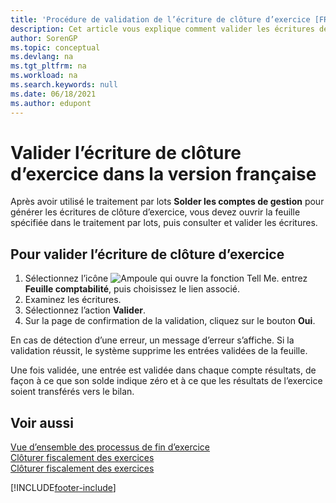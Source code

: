 ```yaml
---
title: 'Procédure de validation de l’écriture de clôture d’exercice [FR]'
description: Cet article vous explique comment valider les écritures de clôture de fin d’année après avoir utilisé le traitement par lots Clôturer le compte de résultat.
author: SorenGP
ms.topic: conceptual
ms.devlang: na
ms.tgt_pltfrm: na
ms.workload: na
ms.search.keywords: null
ms.date: 06/18/2021
ms.author: edupont
---
```

# <a name="post-the-year-end-closing-entry-in-the-french-version"></a>Valider l’écriture de clôture d’exercice dans la version française

Après avoir utilisé le traitement par lots **Solder les comptes de gestion** pour générer les écritures de clôture d’exercice, vous devez ouvrir la feuille spécifiée dans le traitement par lots, puis consulter et valider les écritures.  

## <a name="to-post-the-year-end-closing-entry"></a>Pour valider l’écriture de clôture d’exercice

1. Sélectionnez l’icône ![Ampoule qui ouvre la fonction Tell Me.](../../media/ui-search/search_small.png "Dites-moi ce que vous voulez faire") entrez **Feuille comptabilité**, puis choisissez le lien associé.  
2. Examinez les écritures.  
3. Sélectionnez l’action **Valider**.  
4. Sur la page de confirmation de la validation, cliquez sur le bouton **Oui**.  

En cas de détection d’une erreur, un message d’erreur s’affiche. Si la validation réussit, le système supprime les entrées validées de la feuille.  

Une fois validée, une entrée est validée dans chaque compte résultats, de façon à ce que son solde indique zéro et à ce que les résultats de l’exercice soient transférés vers le bilan.  

## <a name="see-also"></a>Voir aussi

[Vue d’ensemble des processus de fin d’exercice](year-end-processes-overview.md)   
[Clôturer fiscalement des exercices](how-to-close-years.md)   
[Clôturer fiscalement des exercices](how-to-fiscally-close-years.md)


[!INCLUDE[footer-include](../../includes/footer-banner.md)]
